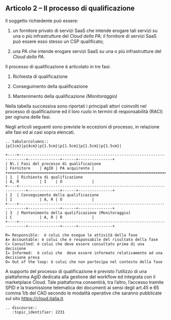 ## Articolo 2 – Il processo di qualificazione

Il soggetto richiedente può essere:

1. un fornitore privato di servizi SaaS che intende erogare tali servizi su
   una o più infrastrutture del *Cloud della PA*; il fornitore di servizi
   SaaS può essere esso stesso un CSP qualificato;

2. una PA che intende erogare servizi SaaS su una o più infrastrutture del
   *Cloud della PA*.


Il processo di qualificazione è articolato in tre fasi:

1. Richiesta di qualificazione

2. Conseguimento della qualificazione

3. Mantenimento della qualificazione *(Monitoraggio)*

Nella tabella successiva sono riportati i principali attori coinvolti nel processo
di qualificazione ed il loro ruolo in termini di responsabilità (RACI) per
ognuna delle fasi.

Negli articoli seguenti sono previste le eccezioni di processo, in relazione
alle fasi ed ai casi sopra elencati.

```eval_rst
.. tabularcolumns:: |p{1cm}|p{4cm}|p{1.5cm}|p{1.5cm}|p{1.5cm}|p{1.5cm}|

+----+-------------------------------------------------------------------------+--------------+------+---------------+
| N\.| Fasi del processo di qualificazione                                     | Fornitore    | AgID | PA acquirente |
+====+=========================================================================+==============+======+===============+
| 1  | Richiesta di qualificazione                                             | A, R         | I    | O             |
+----+-------------------------------------------------------------------------+--------------+------+---------------+
| 2  | Conseguimento della qualificazione                                      | I            | A, R | O             |
+----+-------------------------------------------------------------------------+--------------+------+---------------+
| 3  | Mantenimento della qualificazione (Monitoraggio)                        | C            | A, R | R             |
+----+-------------------------------------------------------------------------+--------------+------+---------------+
```

```
R= Responsible:  è colui che esegue le attività della fase
A= Accountable: è colui che è responsabile del risultato della fase
C= Consulted: è colui che deve essere consultato prima di una decisione
I= Informed:  è colui che  deve essere informato relativamente ad una decisione presa
O= Out of the loop: è colui che non partecipa nel contesto della fase
```

A supporto del processo di qualificazione è previsto l’utilizzo di una
piattaforma AgID dedicata alla gestione del workflow ed integrata con il
marketplace Cloud. Tale piattaforma consentirà, tra l’altro, l’accesso tramite
SPID e la trasmissione telematica dei documenti ai sensi degli art.45 e 65
comma 1/b del CAD secondo le modalità operative che saranno pubblicate sul sito https://cloud.italia.it.

```eval_rst
.. discourse::
   :topic_identifier: 2231
```
